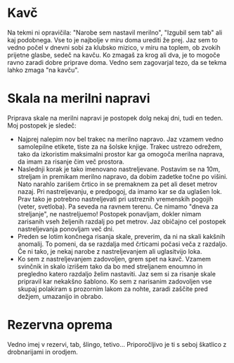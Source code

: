 # Kavč
Na tekmi ni opravičila: "Narobe sem nastavil merilno", "Izgubil sem tab" ali kaj podobnega. Vse to je najbolje v miru doma urediti že prej. Jaz sem to vedno počel v dnevni sobi za klubsko mizico, v miru na toplem, ob zvokih prijetne glasbe, sedeč na kavču. Ko zmagaš za krog ali dva, je to mogoče ravno zaradi dobre priprave doma. Vedno sem zagovarjal tezo, da se tekma lahko zmaga "na kavču".
# Skala na merilni napravi
Priprava skale na merilni napravi je postopek dolg nekaj dni, tudi en teden.
Moj postopek je sledeč:
+ Najprej nalepim nov bel trakec na merilno napravo. Jaz vzamem vedno samolepilne etikete, tiste za na šolske knjige. Trakec ustrezo odrežem, tako da izkoristim maksimalni prostor kar ga omogoča merilna naprava, da imam za risanje čim več prostora.
+ Naslednji korak je tako imenovano nastreljevane. Postavim se na 10m, streljam in premikam merilno napravo, da dobim zadetke točne po višini. Nato narahlo zarišem črtico in se premaknem za pet ali deset metrov nazaj. Pri nastreljevanju, e predpogoj, da imamo kar se da uglašen lok. Prav tako je potrebno nastreljevati pri ustreznih vremenskih pogojih (veter, svetloba). Pa seveda na ravnem terenu. Če nimamo "dneva za streljanje", ne nastreljuemo!
 Postopek ponavljam, dokler nimam zarisanih vseh željenih razdalj po pet metrov. Jaz običajno cel postopek nastreljevanja ponovljam več dni.
+ Preden se lotim končnega risanja skale, preverim, da ni na skali kakšnih anomalij. To pomeni, da se razdalja med črticami počasi veča z razdaljo. Če ni tako, je nekaj narobe z nastreljevanjem ali uglasitvijo loka.
+ Ko sem z nastreljevanjem zadovoljen, grem spet na kavč. Vzamem svinčnik in skalo izrišem tako da bo med streljanem enoumno in pregledno katero razdaljo želim nastaviti. Jaz sem si za risanje skale pripravil kar nekakšno šablono. Ko sem z narisanim zadovoljen vse skupaj polakiram s prozornim lakom za nohte, zaradi zaščite pred dežjem, umazanijo in obrabo.
# Rezervna oprema
Vedno imej v rezervi, tab, šlingo, tetivo... Priporočljivo je ti s seboj škatlico z drobnarijami in orodjem.

 
 
 




